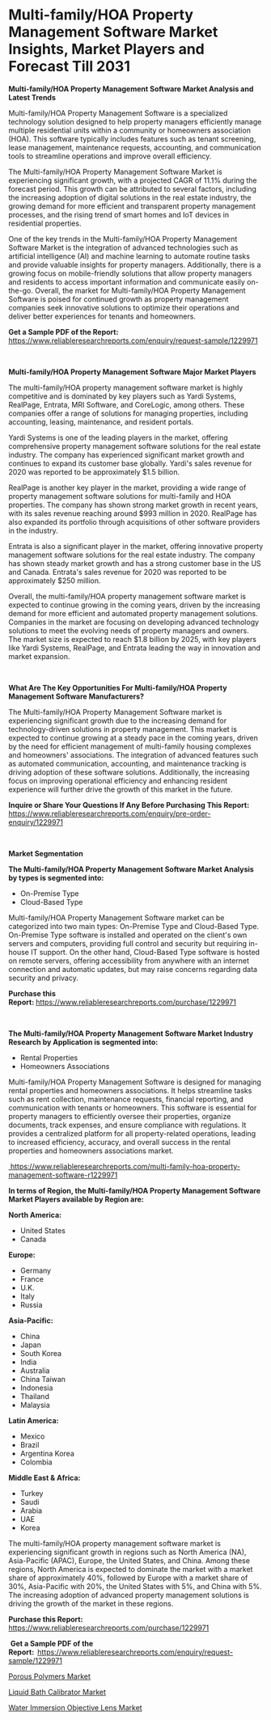 <p><h1>Multi-family/HOA Property Management Software Market Insights, Market Players and Forecast Till 2031</h1></p><p><strong>Multi-family/HOA Property Management Software Market Analysis and Latest Trends</strong></p>
<p><p>Multi-family/HOA Property Management Software is a specialized technology solution designed to help property managers efficiently manage multiple residential units within a community or homeowners association (HOA). This software typically includes features such as tenant screening, lease management, maintenance requests, accounting, and communication tools to streamline operations and improve overall efficiency.</p><p>The Multi-family/HOA Property Management Software Market is experiencing significant growth, with a projected CAGR of 11.1% during the forecast period. This growth can be attributed to several factors, including the increasing adoption of digital solutions in the real estate industry, the growing demand for more efficient and transparent property management processes, and the rising trend of smart homes and IoT devices in residential properties.</p><p>One of the key trends in the Multi-family/HOA Property Management Software Market is the integration of advanced technologies such as artificial intelligence (AI) and machine learning to automate routine tasks and provide valuable insights for property managers. Additionally, there is a growing focus on mobile-friendly solutions that allow property managers and residents to access important information and communicate easily on-the-go. Overall, the market for Multi-family/HOA Property Management Software is poised for continued growth as property management companies seek innovative solutions to optimize their operations and deliver better experiences for tenants and homeowners.</p></p>
<p><strong>Get a Sample PDF of the Report:&nbsp;</strong> <a href="https://www.reliableresearchreports.com/enquiry/request-sample/1229971">https://www.reliableresearchreports.com/enquiry/request-sample/1229971</a></p>
<p>&nbsp;</p>
<p><strong>Multi-family/HOA Property Management Software Major Market Players</strong></p>
<p><p>The multi-family/HOA property management software market is highly competitive and is dominated by key players such as Yardi Systems, RealPage, Entrata, MRI Software, and CoreLogic, among others. These companies offer a range of solutions for managing properties, including accounting, leasing, maintenance, and resident portals.</p><p>Yardi Systems is one of the leading players in the market, offering comprehensive property management software solutions for the real estate industry. The company has experienced significant market growth and continues to expand its customer base globally. Yardi's sales revenue for 2020 was reported to be approximately $1.5 billion.</p><p>RealPage is another key player in the market, providing a wide range of property management software solutions for multi-family and HOA properties. The company has shown strong market growth in recent years, with its sales revenue reaching around $993 million in 2020. RealPage has also expanded its portfolio through acquisitions of other software providers in the industry.</p><p>Entrata is also a significant player in the market, offering innovative property management software solutions for the real estate industry. The company has shown steady market growth and has a strong customer base in the US and Canada. Entrata's sales revenue for 2020 was reported to be approximately $250 million.</p><p>Overall, the multi-family/HOA property management software market is expected to continue growing in the coming years, driven by the increasing demand for more efficient and automated property management solutions. Companies in the market are focusing on developing advanced technology solutions to meet the evolving needs of property managers and owners. The market size is expected to reach $1.8 billion by 2025, with key players like Yardi Systems, RealPage, and Entrata leading the way in innovation and market expansion.</p></p>
<p>&nbsp;</p>
<p><strong>What Are The Key Opportunities For Multi-family/HOA Property Management Software Manufacturers?</strong></p>
<p><p>The Multi-family/HOA Property Management Software market is experiencing significant growth due to the increasing demand for technology-driven solutions in property management. This market is expected to continue growing at a steady pace in the coming years, driven by the need for efficient management of multi-family housing complexes and homeowners' associations. The integration of advanced features such as automated communication, accounting, and maintenance tracking is driving adoption of these software solutions. Additionally, the increasing focus on improving operational efficiency and enhancing resident experience will further drive the growth of this market in the future.</p></p>
<p><strong>Inquire or Share Your Questions If Any Before Purchasing This Report:</strong> <a href="https://www.reliableresearchreports.com/enquiry/pre-order-enquiry/1229971">https://www.reliableresearchreports.com/enquiry/pre-order-enquiry/1229971</a></p>
<p>&nbsp;</p>
<p><strong>Market Segmentation</strong></p>
<p><strong>The Multi-family/HOA Property Management Software Market Analysis by types is segmented into:</strong></p>
<p><ul><li>On-Premise Type</li><li>Cloud-Based Type</li></ul></p>
<p><p>Multi-family/HOA Property Management Software market can be categorized into two main types: On-Premise Type and Cloud-Based Type. On-Premise Type software is installed and operated on the client's own servers and computers, providing full control and security but requiring in-house IT support. On the other hand, Cloud-Based Type software is hosted on remote servers, offering accessibility from anywhere with an internet connection and automatic updates, but may raise concerns regarding data security and privacy.</p></p>
<p><strong>Purchase this Report:&nbsp;</strong><a href="https://www.reliableresearchreports.com/purchase/1229971">https://www.reliableresearchreports.com/purchase/1229971</a></p>
<p>&nbsp;</p>
<p><strong>The Multi-family/HOA Property Management Software Market Industry Research by Application is segmented into:</strong></p>
<p><ul><li>Rental Properties</li><li>Homeowners Associations</li></ul></p>
<p><p>Multi-family/HOA Property Management Software is designed for managing rental properties and homeowners associations. It helps streamline tasks such as rent collection, maintenance requests, financial reporting, and communication with tenants or homeowners. This software is essential for property managers to efficiently oversee their properties, organize documents, track expenses, and ensure compliance with regulations. It provides a centralized platform for all property-related operations, leading to increased efficiency, accuracy, and overall success in the rental properties and homeowners associations market.</p></p>
<p><a href="https://www.reliableresearchreports.com/multi-family-hoa-property-management-software-r1229971">&nbsp;https://www.reliableresearchreports.com/multi-family-hoa-property-management-software-r1229971</a></p>
<p><strong>In terms of Region, the Multi-family/HOA Property Management Software Market Players available by Region are:</strong></p>
<p>
    <p> <strong> North America: </strong>
        <ul>
            <li>United States</li>
            <li>Canada</li>
        </ul>
        </p> 
    <p> <strong> Europe: </strong>
        <ul>
            <li>Germany</li>
            <li>France</li>
            <li>U.K.</li>
            <li>Italy</li>
            <li>Russia</li>
        </ul>
        </p> 
    <p> <strong> Asia-Pacific: </strong>
        <ul>
            <li>China</li>
            <li>Japan</li>
            <li>South Korea</li>
            <li>India</li>
            <li>Australia</li>
            <li>China Taiwan</li>
            <li>Indonesia</li>
            <li>Thailand</li>
            <li>Malaysia</li>
        </ul>
        </p> 
    <p> <strong> Latin America: </strong>
        <ul>
            <li>Mexico</li>
            <li>Brazil</li>
            <li>Argentina Korea</li>
            <li>Colombia</li>
        </ul>
        </p> 
    <p> <strong> Middle East & Africa: </strong>
        <ul>
            <li>Turkey</li>
            <li>Saudi</li>
            <li>Arabia</li>
            <li>UAE</li>
            <li>Korea</li>
        </ul>
    </p>
    </p>
<p><p>The multi-family/HOA property management software market is experiencing significant growth in regions such as North America (NA), Asia-Pacific (APAC), Europe, the United States, and China. Among these regions, North America is expected to dominate the market with a market share of approximately 40%, followed by Europe with a market share of 30%, Asia-Pacific with 20%, the United States with 5%, and China with 5%. The increasing adoption of advanced property management solutions is driving the growth of the market in these regions.</p></p>
<p><strong>Purchase this Report: </strong><a href="https://www.reliableresearchreports.com/purchase/1229971">https://www.reliableresearchreports.com/purchase/1229971</a></p>
<p>&nbsp;<strong>Get a Sample PDF of the Report:&nbsp;&nbsp;</strong><a href="https://www.reliableresearchreports.com/enquiry/request-sample/1229971">https://www.reliableresearchreports.com/enquiry/request-sample/1229971</a></p>
<p><strong></strong></p>
<p><p><a href="https://www.linkedin.com/pulse/porous-polymers-market-comprehensive-report-its-share-amp-lroze">Porous Polymers Market</a></p><p><a href="https://www.linkedin.com/pulse/liquid-bath-calibrator-market-exploring-share-trends-vv3le?trackingId=tydmp2wHHuh%2BGaSWljZoHQ%3D%3D">Liquid Bath Calibrator Market</a></p><p><a href="https://www.linkedin.com/pulse/water-immersion-objective-lens-market-trends-forecast-competitive-1gtgf?trackingId=23WLhypZvkTj4cczTx3kng%3D%3D">Water Immersion Objective Lens Market</a></p></p>